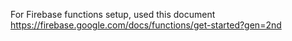 For Firebase functions setup, used this document
https://firebase.google.com/docs/functions/get-started?gen=2nd

